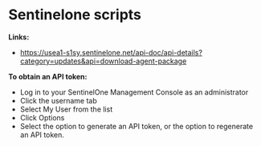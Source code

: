 # Sentinelone scripts

**Links:**
-	https://usea1-s1sy.sentinelone.net/api-doc/api-details?category=updates&api=download-agent-package

**To obtain an API token:**
- Log in to your SentinelOne Management Console as an administrator
- Click the username tab
- Select My User from the list
- Click Options
- Select the option to generate an API token, or the option to regenerate an API token.
